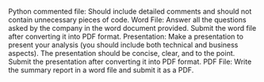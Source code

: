 Python commented file: Should include detailed comments and should not contain unnecessary pieces of code.
Word File: Answer all the questions asked by the company in the word document provided. Submit the word file after converting it into PDF format.
Presentation:  Make a presentation to present your analysis (you should include both technical and business aspects). The presentation should be concise, clear, and to the point. Submit the presentation after converting it into PDF format.
PDF File: Write the summary report in a word file and submit it as a PDF.
